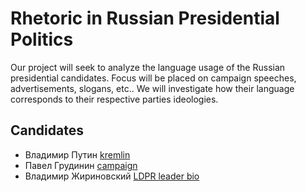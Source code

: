 # Rhetoric in Russian Presidential Politics

Our project will seek to analyze the language usage of the Russian presidential candidates. Focus will be placed on campaign speeches, advertisements, slogans, etc.. We will investigate how their language corresponds to their respective parties ideologies.

## Candidates
- Владимир Путин [kremlin](http://kremlin.ru)
- Павел Грудинин [campaign](http://grudininkprf.ru/)
- Владимир Жириновский [LDPR leader bio](https://ldpr.ru/leader/)

